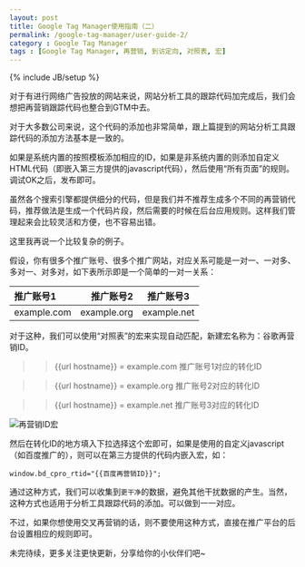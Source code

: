```yaml
---
layout: post
title: Google Tag Manager使用指南（二）
permalink: /google-tag-manager/user-guide-2/
category : Google Tag Manager
tags : [Google Tag Manager, 再营销, 到访定向, 对照表, 宏]
---
```

{% include JB/setup %}


对于有进行网络广告投放的网站来说，网站分析工具的跟踪代码加完成后，我们会想把再营销跟踪代码也整合到GTM中去。

对于大多数公司来说，这个代码的添加也非常简单，跟上篇提到的网站分析工具跟踪代码的添加方法基本是一致的。

如果是系统内置的按照模板添加相应的ID，如果是非系统内置的则添加自定义HTML代码（即嵌入第三方提供的javascript代码），然后使用“所有页面”的规则。调试OK之后，发布即可。

虽然各个搜索引擎都提供细分的代码，但是我们并不推荐生成多个不同的再营销代码，推荐做法是生成一个代码片段，然后需要的时候在后台应用规则。这样我们管理起来会比较灵活和方便，也不容易出错。

这里我再说一个比较复杂的例子。

假设，你有很多个推广账号、很多个推广网站，对应关系可能是一对一、一对多、多对一、对多对，如下表所示即是一个简单的一对一关系：


 推广账号1  | 推广账号2   | 推广账号3 
:-----------|------------:|:------------:
example.com | example.org | example.net


对于这种，我们可以使用“对照表”的宏来实现自动匹配，新建宏名称为：谷歌再营销ID。

>>{{url hostname}} = example.com 推广账号1对应的转化ID

>>{{url hostname}} = example.org 推广账号2对应的转化ID

>>{{url hostname}} = example.net 推广账号3对应的转化ID


![再营销ID宏](http://blog.xiaoq.in/cdn/hub/remarketing-id-micro.png)

然后在转化ID的地方填入下拉选择这个宏即可，如果是使用的自定义javascript（如百度推广的），则可以在第三方提供的代码内嵌入宏，如：

``window.bd_cpro_rtid="{{百度再营销ID}}";``

通过这种方式，我们可以收集到`更干净`的数据，避免其他干扰数据的产生。当然，这种方式也适用于分析工具跟踪代码的添加。可以做到一一对应。

不过，如果你想使用交叉再营销的话，则不要使用这种方式，直接在推广平台的后台设置相应的规则即可。

未完待续，更多关注更快更新，分享给你的小伙伴们吧~

